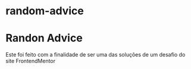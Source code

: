 # random-advice

<h1>Randon Advice</h1>

<p>Este foi feito com a finalidade de ser uma das soluções de um desafio do site FrontendMentor</p>
